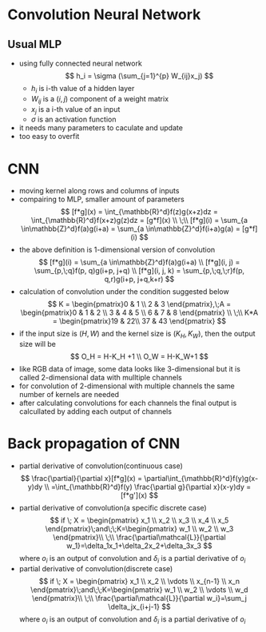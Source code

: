 # Convolution Neural Network

## Usual MLP

- using fully connected neural network
  $$
  h_i = \sigma (\sum_{j=1}^{p} W_{ij}x_j)
  $$
  - $h_i$ is i-th value of a hidden layer
  - $W_{ij}$ is a $(i, j)$ component of a weight matrix
  - $x_j$ is a i-th value of an input
  - $\sigma$ is an activation function
- it needs many parameters to caculate and update
- too easy to overfit


# CNN

 - moving kernel along rows and columns of inputs
 - compairing to MLP, smaller amount of parameters
  $$
  [f*g](x) =   \int_{\mathbb{R}^d}f(z)g(x+z)dz = \int_{\mathbb{R}^d}f(x+z)g(z)dz = [g*f](x) \\
  \;\\
  [f*g](i) =   \sum_{a \in\mathbb{Z}^d}f(a)g(i+a) = \sum_{a \in\mathbb{Z}^d}f(i+a)g(a) = [g*f](i)
  $$
- the above definition is 1-dimensional version of convolution
  $$
   [f*g](i) = \sum_{a \in\mathbb{Z}^d}f(a)g(i+a) \\
   [f*g](i, j) = \sum_{p,\;q}f(p, q)g(i+p, j+q) \\
   [f*g](i, j, k) = \sum_{p,\;q,\;r}f(p, q,r)g(i+p, j+q,k+r)
  $$
- calculation of convolution under the condition suggested below
  $$
  K = \begin{pmatrix}0 & 1 \\ 2 & 3 \end{pmatrix},\;A = \begin{pmatrix}0 & 1 & 2 \\ 3 & 4 & 5 \\ 6 & 7 & 8 \end{pmatrix} \\
  \;\\
  K*A = \begin{pmatrix}19 & 22\\ 37 & 43 \end{pmatrix}
  $$
- if the input size is $(H,W)$ and the kernel size is $(K_H, K_W)$, then the output size will be
  $$
  O_H = H-K_H +1 \\
  O_W = H-K_W+1
  $$
- like RGB data of image, some data looks like 3-dimensional but it is called 2-dimensional data with mulltiple channels
- for convolution of 2-dimensional with multiple channels the same number of kernels are needed
- after calculating convolutions for each channels the final output is calcullated by adding each output of channels
  
# Back propagation of CNN

- partial derivative of convolution(continuous case)
  $$
  \frac{\partial}{\partial x}[f*g](x) = \partial\int_{\mathbb{R}^d}f(y)g(x-y)dy \\
  =\int_{\mathbb{R}^d}f(y) \frac{\partial g}{\partial x}(x-y)dy = [f*g'](x)
  $$
- partial derivative of convolution(a specific discrete case)
  $$
  if \; X = \begin{pmatrix} x_1 \\ x_2 \\ x_3 \\ x_4 \\ x_5 \end{pmatrix}\;and\;\;K=\begin{pmatrix} w_1 \\ w_2 \\ w_3 \end{pmatrix}\\
  \;\\
  \frac{\partial\mathcal{L}}{\partial w_1}=\delta_1x_1+\delta_2x_2+\delta_3x_3
  $$
  where $o_i$ is an output of convolution and $\delta_i$ is a partial derivative of $o_i$
- partial derivative of convolution(discrete case)
  $$
  if \; X = \begin{pmatrix} x_1 \\ x_2 \\ \vdots \\ x_{n-1} \\ x_n \end{pmatrix}\;and\;\;K=\begin{pmatrix} w_1 \\ w_2 \\ \vdots \\ w_d \end{pmatrix}\\
  \;\\
  \frac{\partial\mathcal{L}}{\partial w_i}=\sum_j \delta_jx_{i+j-1}
  $$
  where $o_i$ is an output of convolution and $\delta_i$ is a partial derivative of $o_i$
